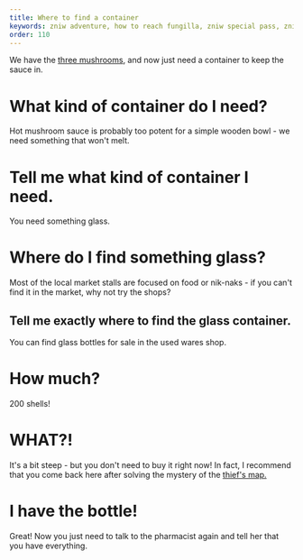 ```yaml
---
title: Where to find a container
keywords: zniw adventure, how to reach fungilla, zniw special pass, zniw pharmacy, zniw mushroom sauce
order: 110
---
```


We have the [three mushrooms](caps.md), and now just need a container to keep the sauce in.

# What kind of container do I need?
Hot mushroom sauce is probably too potent for a simple wooden bowl - we need something that won't melt.

# Tell me what kind of container I need.
You need something glass.

# Where do I find something glass?
Most of the local market stalls are focused on food or nik-naks - if you can't find it in the market, why not try the shops?

## Tell me exactly where to find the glass container.
You can find glass bottles for sale in the used wares shop.

# How much?
200 shells!

# WHAT?!
It's a bit steep - but you don't need to buy it right now! In fact, I recommend that you come back here after solving the mystery of the [thief's map.](/Fungilla/AfterCloak/index.md)

# I have the bottle!
Great! Now you just need to talk to the pharmacist again and tell her that you have everything.